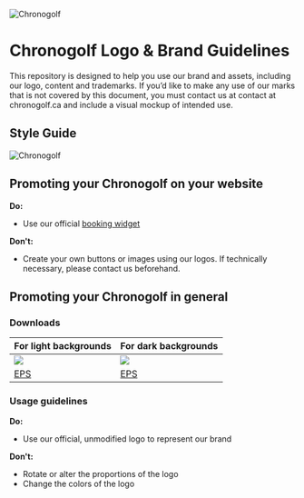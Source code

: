 ![Chronogolf][crest]

Chronogolf Logo & Brand Guidelines
==========

This repository is designed to help you use our brand and assets, including our logo, content and trademarks. If you’d like to make any use of our marks that is not covered by this document, you must contact us at contact at chronogolf.ca and include a visual mockup of intended use.

## Style Guide

![Chronogolf][style-guide]

## Promoting your Chronogolf on your website

**Do:**
- Use our official [booking widget](https://chronogolf.github.io/booking-widget/)

**Don't:**
- Create your own buttons or images using our logos. If technically necessary, please contact us beforehand.

## Promoting your Chronogolf in general

### Downloads
For light backgrounds | For dark backgrounds
--- | ---
![][preview-light] | ![][preview-dark]
[EPS](https://github.com/chronogolf/logo-brand/raw/master/eps/chronogolf-logo.eps) | [EPS](https://github.com/chronogolf/logo-brand/raw/master/eps/chronogolf-logo.eps)

### Usage guidelines

**Do:**
- Use our official, unmodified logo to represent our brand


**Don't:**
- Rotate or alter the proportions of the logo
- Change the colors of the logo 

[preview-light]: http://chronogolf.s3.amazonaws.com/promotionals/logos/preview--transparent.png
[preview-dark]: http://chronogolf.s3.amazonaws.com/promotionals/logos/preview--transparent-dark.png
[crest]: http://chronogolf.s3.amazonaws.com/promotionals/logos/cg-crest.png
[style-guide]: https://raw.githubusercontent.com/chronogolf/logo-brand/master/Chronogolf-StyleGuide.jpg

